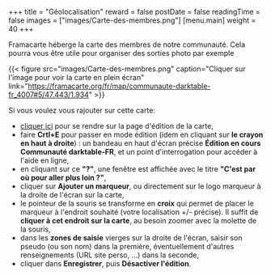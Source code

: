 +++
title = "Géolocalisation"
reward = false
postDate = false
readingTime = false
images = ["images/Carte-des-membres.png"]
[menu.main]
  weight = 40
+++

Framacarte héberge la carte des membres de notre communauté. Cela pourra vous être utile pour organiser des sorties photo par exemple

{{< figure src="images/Carte-des-membres.png" caption="Cliquer sur l'image pour voir la carte en plein écran" link="https://framacarte.org/fr/map/communaute-darktable-fr_4007#5/47.443/1.934" >}}


Si vous voulez vous rajouter sur cette carte:

* [cliquer ici](https://framacarte.org/fr/map/communaute-darktable-fr_4007#5/47.443/1.934) pour se rendre sur la page d'édition de la carte,
* faire **Crtl+E** pour passer en mode édition (idem en cliquant sur **le crayon en haut à droite**) : un bandeau en haut d'écran précise **Édition en cours Communauté darktable-FR**, et un point d'interrogation pour accéder à l'aide en ligne,
* en cliquant sur ce **"?"**, une fenêtre est affichée avec le titre **"C'est par où pour aller plus loin ?"**,
* cliquer sur **Ajouter un marqueur**, ou directement sur le logo marqueur à la droite de l'écran sur la carte,
* le pointeur de la souris se transforme en **croix** qui permet de placer le marqueur à l'endroit souhaité (votre localisation +/- précise). Il suffit de **cliquer à cet endroit sur la carte**, au besoin zoomer avec la molette de la souris,
* dans les **zones de saisie** vierges sur la droite de l'écran, saisir son pseudo (ou son nom) dans la première, éventuellement d'autres renseignements (URL site perso, …) dans la seconde,
* cliquer dans **Enregistrer**, puis **Désactiver l'édition**.
